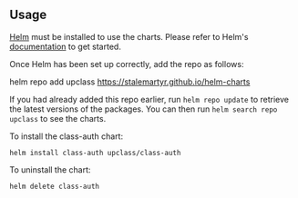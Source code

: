 ## Usage

[Helm](https://helm.sh) must be installed to use the charts.  Please refer to
Helm's [documentation](https://helm.sh/docs) to get started.

Once Helm has been set up correctly, add the repo as follows:

  helm repo add upclass https://stalemartyr.github.io/helm-charts

If you had already added this repo earlier, run `helm repo update` to retrieve
the latest versions of the packages.  You can then run `helm search repo
upclass` to see the charts.

To install the class-auth chart:

    helm install class-auth upclass/class-auth

To uninstall the chart:

    helm delete class-auth